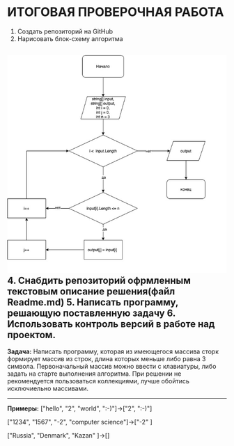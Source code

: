 # ИТОГОВАЯ ПРОВЕРОЧНАЯ РАБОТА
1. Создать репозиторий на GitHub
2. Нарисовать блок-схему алгоритма

![блок-схема](/блоксхема.jpg)
4. Снабдить репозиторий офрмленным текстовым описание решения(файл Readme.md)
5. Написать программу, решающую поставленную задачу
6. Использовать контроль версий в работе над проектом.
---
**Задача:** Написать программу, которая из имеющегося массива сторк формирует массив из строк, длина которых меньше либо равна 3 символа. Первоначальный массив можно ввести с клавиатуры, либо задать на старте выполнения алгоритма. При решении не рекомендуется пользоваться коллекциями, лучше обойтись исключиельно массивами.

---
__Примеры:__
["hello", "2", "world", ":-)"]->["2", ":-)"]

["1234", "1567", "-2", "computer science"]->["-2" ]

["Russia", "Denmark", "Kazan" ]->[]
